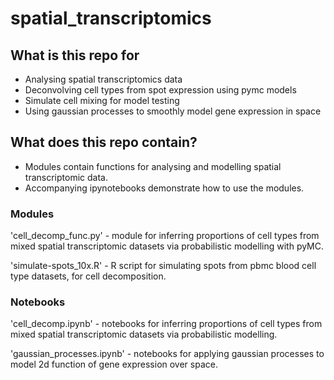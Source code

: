 # spatial_transcriptomics

## What is this repo for
- Analysing spatial transcriptomics data
- Deconvolving cell types from spot expression using pymc models
- Simulate cell mixing for model testing
- Using gaussian processes to smoothly model gene expression in space

## What does this repo contain?
- Modules contain functions for analysing and modelling spatial transcriptomic data.
- Accompanying ipynotebooks demonstrate how to use the modules.

### Modules
'cell_decomp_func.py' - module for inferring proportions of cell types from mixed spatial transcriptomic datasets via probabilistic modelling with pyMC.

'simulate-spots_10x.R' - R script for simulating spots from pbmc blood cell type datasets, for cell decomposition.

### Notebooks
'cell_decomp.ipynb' - notebooks for inferring proportions of cell types from mixed spatial transcriptomic datasets via probabilistic modelling.

'gaussian_processes.ipynb' - notebooks for applying gaussian processes to model 2d function of gene expression over space.


